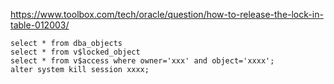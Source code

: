 https://www.toolbox.com/tech/oracle/question/how-to-release-the-lock-in-table-012003/

```
select * from dba_objects
select * from v$locked_object
select * from v$access where owner='xxx' and object='xxxx';
alter system kill session xxxx;
```
